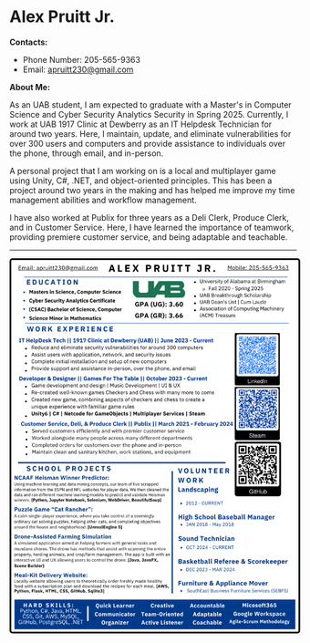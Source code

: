 # Alex Pruitt Jr.

**Contacts:**

- Phone Number: 205-565-9363
- Email: [apruitt230@gmail.com](mailto:apruitt230@gmail.com)

**About Me:**

As an UAB student, I am expected to graduate with a Master's in Computer Science and Cyber Security Analytics Security in Spring 2025. Currently, I work at UAB 1917 Clinic at Dewberry as an IT Helpdesk Technician for around two years. Here, I maintain, update, and eliminate vulnerabilities for over 300 users and computers and provide assistance to individuals over the phone, through email, and in-person. 

A personal project that I am working on is a local and multiplayer game using Unity, C#, .NET, and object-oriented principles. This has been a project around two years in the making and has helped me improve my time management abilities and workflow management.

I have also worked at Publix for three years as a Deli Clerk, Produce Clerk, and in Customer Service. Here, I have learned the importance of teamwork, providing premiere customer service, and being adaptable and teachable.

-------------------------------------------------------------------------------------------------------------------------------------------------------------------------------------------------------------------------------

<img src="Alex_Resume_Apr_2025.png" alt="Resume Picture" style="border: 3px solid black; border-radius: 5px; display: block;">
